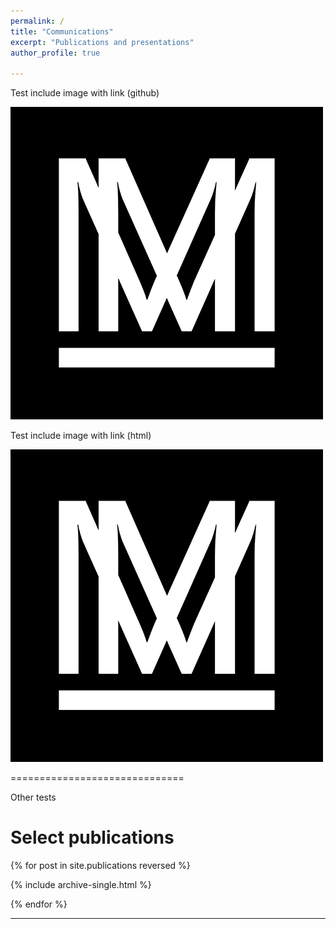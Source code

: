 ```yaml
---
permalink: /
title: "Communications"
excerpt: "Publications and presentations"
author_profile: true

---
```



Test include image with link (github)

[![Image new new description](/images/site-logo.png)](https://aymeric-collart.github.io/publications/)

Test include image with link (html)

<a href="https://aymeric-collart.github.io/publications/">
   <img src="/images/site-logo.png" alt="Image new description">
</a>

==============================

Other tests

<h1>Select publications</h1>

{% for post in site.publications reversed %}

{% include archive-single.html %}

{% endfor %}

<hr/>
